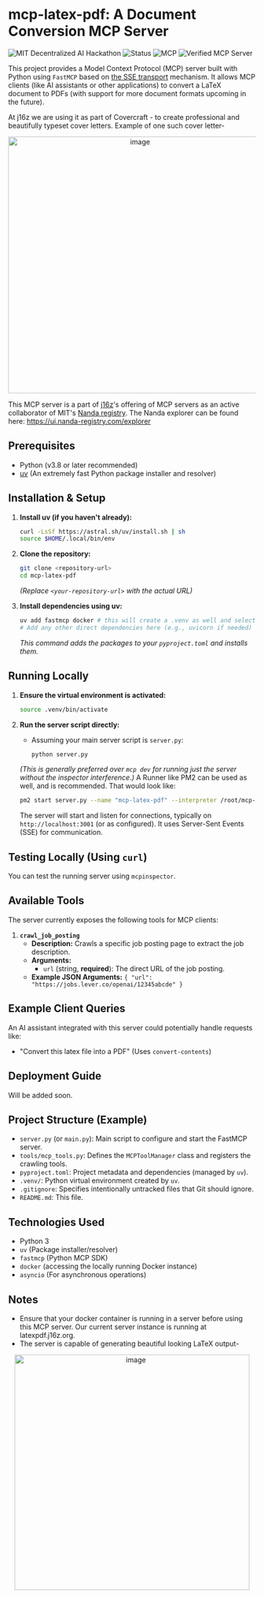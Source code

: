 # mcp-latex-pdf: A Document Conversion MCP Server

![MIT Decentralized AI Hackathon](https://img.shields.io/badge/MIT-Decentralized_AI_Hackathon-blue)
![Status](https://img.shields.io/badge/status-winning-brightgreen)
![MCP](https://img.shields.io/badge/protocol-MCP-purple)
<img src="http://nanda-registry.com/api/v1/verification/badge/c4f8f27d-18d5-40e3-a2a7-86d7288ca34d/" alt="Verified MCP Server" />


This project provides a Model Context Protocol (MCP) server built with Python using `FastMCP` based on [the SSE transport](https://modelcontextprotocol.io/docs/concepts/transports#server-sent-events-sse) mechanism. It allows MCP clients (like AI assistants or other applications) to convert a LaTeX document to PDFs (with support for more document formats upcoming in the future).

At j16z we are using it as part of Covercraft - to create professional and beautifully typeset cover letters. Example of one such cover letter-

<p align="center">
<img width="521" alt="image" src="https://github.com/user-attachments/assets/a677ebf0-cae1-4d3c-91c8-d01ce614dcd7" />
</p>

This MCP server is a part of [j16z](https://j16z.org)'s offering of MCP servers as an active collaborator of MIT's [Nanda registry](https://nanda.media.mit.edu/). The Nanda explorer can be found here: https://ui.nanda-registry.com/explorer

## Prerequisites

*   Python (v3.8 or later recommended)
*   [uv](https://docs.astral.sh/uv/getting-started/installation/) (An extremely fast Python package installer and resolver)

## Installation & Setup

1.  **Install uv (if you haven't already):**
    ```bash
    curl -LsSf https://astral.sh/uv/install.sh | sh
    source $HOME/.local/bin/env
    ```

2.  **Clone the repository:**
    ```bash
    git clone <repository-url>
    cd mcp-latex-pdf
    ```
    *(Replace `<your-repository-url>` with the actual URL)*

3.  **Install dependencies using uv:**
    ```bash
    uv add fastmcp docker # this will create a .venv as well and select ut
    # Add any other direct dependencies here (e.g., uvicorn if needed)
    ```
    *This command adds the packages to your `pyproject.toml` and installs them.*

## Running Locally

1.  **Ensure the virtual environment is activated:**
    ```bash
    source .venv/bin/activate
    ```

2.  **Run the server script directly:**
    *   Assuming your main server script is `server.py`:
        ```bash
        python server.py
        ```
    *(This is generally preferred over `mcp dev` for running just the server without the      inspector interference.)*
    A Runner like PM2 can be used as well, and is recommended. That would look like:
    ```bash
    pm2 start server.py --name "mcp-latex-pdf" --interpreter /root/mcp-latex-pdf/.venv/bin/python
    ```

    The server will start and listen for connections, typically on `http://localhost:3001` (or as configured). It uses Server-Sent Events (SSE) for communication.

## Testing Locally (Using `curl`)

You can test the running server using `mcpinspector`.


## Available Tools

The server currently exposes the following tools for MCP clients:

1.  **`crawl_job_posting`**
    *   **Description:** Crawls a specific job posting page to extract the job description.
    *   **Arguments:**
        *   `url` (string, **required**): The direct URL of the job posting.
    *   **Example JSON Arguments:** `{ "url": "https://jobs.lever.co/openai/12345abcde" }`

## Example Client Queries

An AI assistant integrated with this server could potentially handle requests like:

*   "Convert this latex file into a PDF" (Uses `convert-contents`)

## Deployment Guide

Will be added soon.

## Project Structure (Example)

*   `server.py` (or `main.py`): Main script to configure and start the FastMCP server.
*   `tools/mcp_tools.py`: Defines the `MCPToolManager` class and registers the crawling tools.
*   `pyproject.toml`: Project metadata and dependencies (managed by `uv`).
*   `.venv/`: Python virtual environment created by `uv`.
*   `.gitignore`: Specifies intentionally untracked files that Git should ignore.
*   `README.md`: This file.

## Technologies Used

*   Python 3
*   `uv` (Package installer/resolver)
*   `fastmcp` (Python MCP SDK)
*   `docker` (accessing the locally running Docker instance)
*   `asyncio` (For asynchronous operations)

## Notes

* Ensure that your docker container is running in a server before using this MCP server. Our current server instance is running at latexpdf.j16z.org.
* The server is capable of generating beautiful looking LaTeX output-
<p align="center">
<img width="478" alt="image" src="https://github.com/user-attachments/assets/b588db9f-e9b8-441e-8b29-5affb2c3826f" />
</p>
